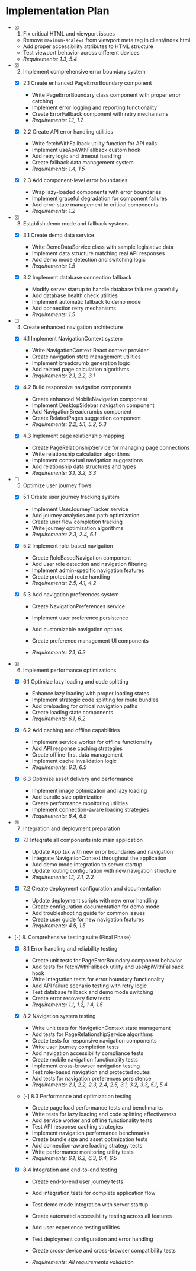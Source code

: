 # Implementation Plan

- [x] 1. Fix critical HTML and viewport issues

  - Remove `maximum-scale=1` from viewport meta tag in client/index.html
  - Add proper accessibility attributes to HTML structure
  - Test viewport behavior across different devices
  - _Requirements: 1.3, 5.4_

- [x] 2. Implement comprehensive error boundary system

  - [x] 2.1 Create enhanced PageErrorBoundary component

    - Write PageErrorBoundary class component with proper error catching
    - Implement error logging and reporting functionality
    - Create ErrorFallback component with retry mechanisms
    - _Requirements: 1.1, 1.2_

  - [x] 2.2 Create API error handling utilities

    - Write fetchWithFallback utility function for API calls
    - Implement useApiWithFallback custom hook
    - Add retry logic and timeout handling
    - Create fallback data management system
    - _Requirements: 1.4, 1.5_

  - [x] 2.3 Add component-level error boundaries

    - Wrap lazy-loaded components with error boundaries
    - Implement graceful degradation for component failures
    - Add error state management to critical components
    - _Requirements: 1.2_

- [x] 3. Establish demo mode and fallback systems

  - [x] 3.1 Create demo data service

    - Write DemoDataService class with sample legislative data
    - Implement data structure matching real API responses
    - Add demo mode detection and switching logic
    - _Requirements: 1.5_

  - [x] 3.2 Implement database connection fallback

    - Modify server startup to handle database failures gracefully
    - Add database health check utilities
    - Implement automatic fallback to demo mode
    - Add connection retry mechanisms
    - _Requirements: 1.5_

- [ ] 4. Create enhanced navigation architecture

  - [x] 4.1 Implement NavigationContext system

    - Write NavigationContext React context provider
    - Create navigation state management utilities
    - Implement breadcrumb generation logic
    - Add related page calculation algorithms
    - _Requirements: 2.1, 2.2, 3.1_

  - [x] 4.2 Build responsive navigation components

    - Create enhanced MobileNavigation component
    - Implement DesktopSidebar navigation component
    - Add NavigationBreadcrumbs component
    - Create RelatedPages suggestion component
    - _Requirements: 2.2, 5.1, 5.2, 5.3_

  - [x] 4.3 Implement page relationship mapping

    - Create PageRelationshipService for managing page connections
    - Write relationship calculation algorithms
    - Implement contextual navigation suggestions
    - Add relationship data structures and types
    - _Requirements: 3.1, 3.2, 3.3_

- [ ] 5. Optimize user journey flows

  - [x] 5.1 Create user journey tracking system

    - Implement UserJourneyTracker service
    - Add journey analytics and path optimization
    - Create user flow completion tracking
    - Write journey optimization algorithms
    - _Requirements: 2.3, 2.4, 6.1_

  - [x] 5.2 Implement role-based navigation

    - Create RoleBasedNavigation component
    - Add user role detection and navigation filtering
    - Implement admin-specific navigation features
    - Create protected route handling
    - _Requirements: 2.5, 4.1, 4.2_

  - [x] 5.3 Add navigation preferences system

    - Create NavigationPreferences service
    - Implement user preference persistence

    - Add customizable navigation options
    - Create preference management UI components
    - _Requirements: 2.1, 6.2_

- [x] 6. Implement performance optimizations

  - [x] 6.1 Optimize lazy loading and code splitting

    - Enhance lazy loading with proper loading states
    - Implement strategic code splitting for route bundles
    - Add preloading for critical navigation paths
    - Create loading state components
    - _Requirements: 6.1, 6.2_

  - [x] 6.2 Add caching and offline capabilities

    - Implement service worker for offline functionality
    - Add API response caching strategies
    - Create offline-first data management
    - Implement cache invalidation logic
    - _Requirements: 6.3, 6.5_

  - [x] 6.3 Optimize asset delivery and performance

    - Implement image optimization and lazy loading
    - Add bundle size optimization
    - Create performance monitoring utilities
    - Implement connection-aware loading strategies
    - _Requirements: 6.4, 6.5_

- [x] 7. Integration and deployment preparation

  - [x] 7.1 Integrate all components into main application

    - Update App.tsx with new error boundaries and navigation
    - Integrate NavigationContext throughout the application
    - Add demo mode integration to server startup
    - Update routing configuration with new navigation structure
    - _Requirements: 1.1, 2.1, 2.2_

  - [x] 7.2 Create deployment configuration and documentation

    - Update deployment scripts with new error handling
    - Create configuration documentation for demo mode
    - Add troubleshooting guide for common issues
    - Create user guide for new navigation features
    - _Requirements: 4.5, 1.5_

- [-] 8. Comprehensive testing suite (Final Phase)




  - [x] 8.1 Error handling and reliability testing



    - Create unit tests for PageErrorBoundary component behavior
    - Add tests for fetchWithFallback utility and useApiWithFallback hook
    - Write integration tests for error boundary functionality
    - Add API failure scenario testing with retry logic
    - Test database fallback and demo mode switching
    - Create error recovery flow tests
    - _Requirements: 1.1, 1.2, 1.4, 1.5_

  - [x] 8.2 Navigation system testing



    - Write unit tests for NavigationContext state management
    - Add tests for PageRelationshipService algorithms
    - Create tests for responsive navigation components
    - Write user journey completion tests
    - Add navigation accessibility compliance tests
    - Create mobile navigation functionality tests
    - Implement cross-browser navigation testing
    - Test role-based navigation and protected routes
    - Add tests for navigation preferences persistence
    - _Requirements: 2.1, 2.2, 2.3, 2.4, 2.5, 3.1, 3.2, 3.3, 5.1, 5.4_

  - [-] 8.3 Performance and optimization testing


    - Create page load performance tests and benchmarks
    - Write tests for lazy loading and code splitting effectiveness
    - Add service worker and offline functionality tests
    - Test API response caching strategies
    - Implement navigation performance benchmarks
    - Create bundle size and asset optimization tests
    - Add connection-aware loading strategy tests
    - Write performance monitoring utility tests
    - _Requirements: 6.1, 6.2, 6.3, 6.4, 6.5_

  - [x] 8.4 Integration and end-to-end testing

    - Create end-to-end user journey tests
    - Add integration tests for complete application flow
    - Test demo mode integration with server startup

    - Create automated accessibility testing across all features
    - Add user experience testing utilities
    - Test deployment configuration and error handling
    - Create cross-device and cross-browser compatibility tests
    - _Requirements: All requirements validation_
